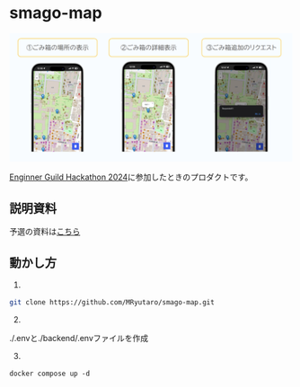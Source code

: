 # smago-map

<!-- /docs/image.png -->
![image](./docs/image.png)

[Enginner Guild Hackathon 2024](https://speakerdeck.com/ryutarom/egh-timu16)に参加したときのプロダクトです。

## 説明資料

予選の資料は[こちら](https://speakerdeck.com/ryutarom/egh-timu16)

## 動かし方
1.
```bash
git clone https://github.com/MRyutaro/smago-map.git
```

2.

./.envと./backend/.envファイルを作成

3.
```
docker compose up -d
```

